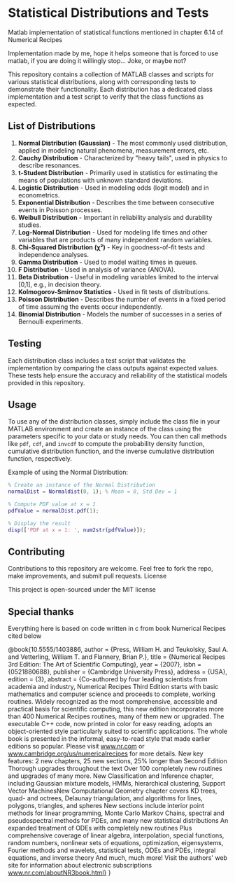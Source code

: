 # Statistical Distributions and Tests 
Matlab implementation of statistical functions mentioned in chapter 6.14 of Numerical Recipes

Implementation made by me, hope it helps someone that is forced to use matlab, if you are doing it willingly stop... Joke, or maybe not?

This repository contains a collection of MATLAB classes and scripts for various statistical distributions, along with corresponding tests to demonstrate their functionality. Each distribution has a dedicated class implementation and a test script to verify that the class functions as expected.

## List of Distributions

1. **Normal Distribution (Gaussian)** - The most commonly used distribution, applied in modeling natural phenomena, measurement errors, etc.
2. **Cauchy Distribution** - Characterized by "heavy tails", used in physics to describe resonances.
3. **t-Student Distribution** - Primarily used in statistics for estimating the means of populations with unknown standard deviations.
4. **Logistic Distribution** - Used in modeling odds (logit model) and in econometrics.
5. **Exponential Distribution** - Describes the time between consecutive events in Poisson processes.
6. **Weibull Distribution** - Important in reliability analysis and durability studies.
7. **Log-Normal Distribution** - Used for modeling life times and other variables that are products of many independent random variables.
8. **Chi-Squared Distribution (χ²)** - Key in goodness-of-fit tests and independence analyses.
9. **Gamma Distribution** - Used to model waiting times in queues.
10. **F Distribution** - Used in analysis of variance (ANOVA).
11. **Beta Distribution** - Useful in modeling variables limited to the interval [0,1], e.g., in decision theory.
12. **Kolmogorov-Smirnov Statistics** - Used in fit tests of distributions.
13. **Poisson Distribution** - Describes the number of events in a fixed period of time assuming the events occur independently.
14. **Binomial Distribution** - Models the number of successes in a series of Bernoulli experiments.

## Testing

Each distribution class includes a test script that validates the implementation by comparing the class outputs against expected values. These tests help ensure the accuracy and reliability of the statistical models provided in this repository.

## Usage

To use any of the distribution classes, simply include the class file in your MATLAB environment and create an instance of the class using the parameters specific to your data or study needs. You can then call methods like `pdf`, `cdf`, and `invcdf` to compute the probability density function, cumulative distribution function, and the inverse cumulative distribution function, respectively.

Example of using the Normal Distribution:
```matlab
% Create an instance of the Normal Distribution
normalDist = Normaldist(0, 1); % Mean = 0, Std Dev = 1

% Compute PDF value at x = 1
pdfValue = normalDist.pdf(1);

% Display the result
disp(['PDF at x = 1: ', num2str(pdfValue)]);
```
## Contributing

Contributions to this repository are welcome. Feel free to fork the repo, make improvements, and submit pull requests.
License

This project is open-sourced under the MIT license

## Special thanks
Everything here is based on code written in c from book Numerical Recipes cited below

@book{10.5555/1403886,
author = {Press, William H. and Teukolsky, Saul A. and Vetterling, William T. and Flannery, Brian P.},
title = {Numerical Recipes 3rd Edition: The Art of Scientific Computing},
year = {2007},
isbn = {0521880688},
publisher = {Cambridge University Press},
address = {USA},
edition = {3},
abstract = {Co-authored by four leading scientists from academia and industry, Numerical Recipes Third Edition starts with basic mathematics and computer science and proceeds to complete, working routines. Widely recognized as the most comprehensive, accessible and practical basis for scientific computing, this new edition incorporates more than 400 Numerical Recipes routines, many of them new or upgraded. The executable C++ code, now printed in color for easy reading, adopts an object-oriented style particularly suited to scientific applications. The whole book is presented in the informal, easy-to-read style that made earlier editions so popular. Please visit www.nr.com or www.cambridge.org/us/numericalrecipes for more details. New key features: 2 new chapters, 25 new sections, 25\% longer than Second Edition Thorough upgrades throughout the text Over 100 completely new routines and upgrades of many more. New Classification and Inference chapter, including Gaussian mixture models, HMMs, hierarchical clustering, Support Vector MachinesNew Computational Geometry chapter covers KD trees, quad- and octrees, Delaunay triangulation, and algorithms for lines, polygons, triangles, and spheres New sections include interior point methods for linear programming, Monte Carlo Markov Chains, spectral and pseudospectral methods for PDEs, and many new statistical distributions An expanded treatment of ODEs with completely new routines Plus comprehensive coverage of linear algebra, interpolation, special functions, random numbers, nonlinear sets of equations, optimization, eigensystems, Fourier methods and wavelets, statistical tests, ODEs and PDEs, integral equations, and inverse theory And much, much more! Visit the authors' web site for information about electronic subscriptions www.nr.com/aboutNR3book.html}
}

